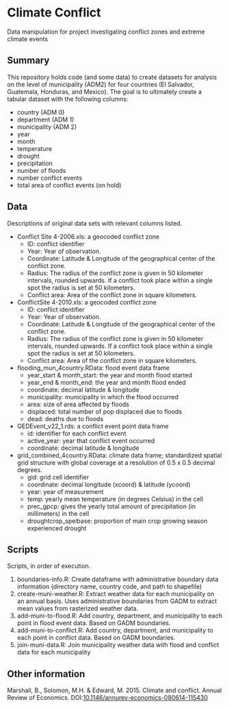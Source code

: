 # Climate Conflict

Data manipulation for project investigating conflict zones and extreme climate 
events

## Summary

This repository holds code (and some data) to create datasets for analysis on 
the level of municipality (ADM2) for four countries (El Salvador, Guatemala,
Honduras, and Mexico). The goal is to ultimately create a tabular dataset with 
the following columns:

+ country (ADM 0)
+ department (ADM 1)
+ municipality (ADM 2)
+ year
+ month
+ temperature
+ drought
+ precipitation
+ number of floods
+ number conflict events
+ total area of conflict events (on hold)

## Data

Descriptions of original data sets with relevant columns listed.

+ Conflict Site 4-2006.xls: a geocoded conflict zone
  + ID: conflict identifier
  + Year: Year of observation. 
  + Coordinate: Latitude & Longitude of the geographical center of the conflict 
  zone. 
  + Radius: The radius of the conflict zone is given in 50 kilometer intervals, 
  rounded upwards. If a conflict took place within a single spot the radius is 
  set at 50 kilometers. 
  + Conflict area: Area of the conflict zone in square kilometers. 
+ ConflictSite 4-2010.xls: a geocoded conflict zone
  + ID: conflict identifier
  + Year: Year of observation. 
  + Coordinate: Latitude & Longitude of the geographical center of the conflict 
  zone. 
  + Radius: The radius of the conflict zone is given in 50 kilometer intervals, 
  rounded upwards. If a conflict took place within a single spot the radius is 
  set at 50 kilometers. 
  + Conflict area: Area of the conflict zone in square kilometers. 
+ flooding_mun_4country.RData: flood event data frame
  + year_start & month_start: the year and month flood started
  + year_end & month_end: the year and month flood ended
  + coordinate: decimal latitude & longitude
  + municipality: municipality in which the flood occurred
  + area: size of area affected by floods
  + displaced: total number of pop displaced due to floods
  + dead: deaths due to floods
+ GEDEvent_v22_1.rds: a conflict event point data frame
  + id: identifier for each conflict event
  + active_year: year that conflict event occurred
  + coordinate: decimal latitude & longitude
+ grid_combined_4country.RData: climate data frame; standardized spatial grid 
structure with global coverage at a resolution of 0.5 x 0.5 decimal degrees. 
  + gid: grid cell identifier
  + coordinate: decimal longitude (xcoord) & latitude (ycoord)
  + year: year of measurement
  + temp: yearly mean temperature (in degrees Celsius) in the cell 
  + prec_gpcp: gives the yearly total amount of precipitation (in millimeters) 
  in the cell
  + droughtcrop_speibase: proportion of main crop growing season experienced 
  drought

## Scripts

Scripts, in order of execution.

1. boundaries-info.R: Create dataframe with administrative boundary data 
information (directory name, country code, and path to shapefile)
1. create-muni-weather.R: Extract weather data for each municipality on an 
annual basis. Uses administrative boundaries from GADM to extract mean values 
from rasterized weather data.
1. add-muni-to-flood.R: Add country, department, and municipality to each point 
in flood event data. Based on GADM boundaries.
1. add-muni-to-conflict.R: Add country, department, and municipality to each 
point in conflict data. Based on GADM boundaries.
1. join-muni-data.R: Join municipality weather data with flood and conflict data 
for each municipality

## Other information

Marshall, B., Solomon, M.H. & Edward, M. 2015. Climate and conflict. Annual Review of
Economics. DOI:[10.1146/annurev-economics-080614-115430](https://doi.org/10.1146/annurev-economics-080614-115430)